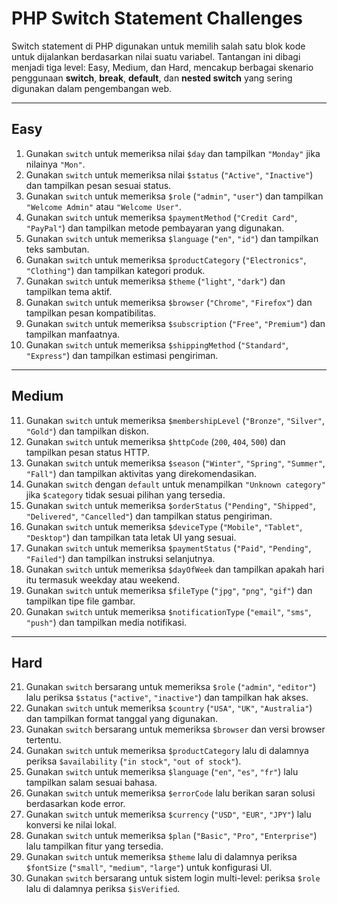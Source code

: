 # PHP Switch Statement Challenges

Switch statement di PHP digunakan untuk memilih salah satu blok kode untuk dijalankan berdasarkan nilai suatu variabel. Tantangan ini dibagi menjadi tiga level: Easy, Medium, dan Hard, mencakup berbagai skenario penggunaan **switch**, **break**, **default**, dan **nested switch** yang sering digunakan dalam pengembangan web.

---

## Easy

1. Gunakan `switch` untuk memeriksa nilai `$day` dan tampilkan `"Monday"` jika nilainya `"Mon"`.
2. Gunakan `switch` untuk memeriksa nilai `$status` (`"Active"`, `"Inactive"`) dan tampilkan pesan sesuai status.
3. Gunakan `switch` untuk memeriksa `$role` (`"admin"`, `"user"`) dan tampilkan `"Welcome Admin"` atau `"Welcome User"`.
4. Gunakan `switch` untuk memeriksa `$paymentMethod` (`"Credit Card"`, `"PayPal"`) dan tampilkan metode pembayaran yang digunakan.
5. Gunakan `switch` untuk memeriksa `$language` (`"en"`, `"id"`) dan tampilkan teks sambutan.
6. Gunakan `switch` untuk memeriksa `$productCategory` (`"Electronics"`, `"Clothing"`) dan tampilkan kategori produk.
7. Gunakan `switch` untuk memeriksa `$theme` (`"light"`, `"dark"`) dan tampilkan tema aktif.
8. Gunakan `switch` untuk memeriksa `$browser` (`"Chrome"`, `"Firefox"`) dan tampilkan pesan kompatibilitas.
9. Gunakan `switch` untuk memeriksa `$subscription` (`"Free"`, `"Premium"`) dan tampilkan manfaatnya.
10. Gunakan `switch` untuk memeriksa `$shippingMethod` (`"Standard"`, `"Express"`) dan tampilkan estimasi pengiriman.

---

## Medium

11. Gunakan `switch` untuk memeriksa `$membershipLevel` (`"Bronze"`, `"Silver"`, `"Gold"`) dan tampilkan diskon.
12. Gunakan `switch` untuk memeriksa `$httpCode` (`200`, `404`, `500`) dan tampilkan pesan status HTTP.
13. Gunakan `switch` untuk memeriksa `$season` (`"Winter"`, `"Spring"`, `"Summer"`, `"Fall"`) dan tampilkan aktivitas yang direkomendasikan.
14. Gunakan `switch` dengan `default` untuk menampilkan `"Unknown category"` jika `$category` tidak sesuai pilihan yang tersedia.
15. Gunakan `switch` untuk memeriksa `$orderStatus` (`"Pending"`, `"Shipped"`, `"Delivered"`, `"Cancelled"`) dan tampilkan status pengiriman.
16. Gunakan `switch` untuk memeriksa `$deviceType` (`"Mobile"`, `"Tablet"`, `"Desktop"`) dan tampilkan tata letak UI yang sesuai.
17. Gunakan `switch` untuk memeriksa `$paymentStatus` (`"Paid"`, `"Pending"`, `"Failed"`) dan tampilkan instruksi selanjutnya.
18. Gunakan `switch` untuk memeriksa `$dayOfWeek` dan tampilkan apakah hari itu termasuk weekday atau weekend.
19. Gunakan `switch` untuk memeriksa `$fileType` (`"jpg"`, `"png"`, `"gif"`) dan tampilkan tipe file gambar.
20. Gunakan `switch` untuk memeriksa `$notificationType` (`"email"`, `"sms"`, `"push"`) dan tampilkan media notifikasi.

---

## Hard

21. Gunakan `switch` bersarang untuk memeriksa `$role` (`"admin"`, `"editor"`) lalu periksa `$status` (`"active"`, `"inactive"`) dan tampilkan hak akses.
22. Gunakan `switch` untuk memeriksa `$country` (`"USA"`, `"UK"`, `"Australia"`) dan tampilkan format tanggal yang digunakan.
23. Gunakan `switch` bersarang untuk memeriksa `$browser` dan versi browser tertentu.
24. Gunakan `switch` untuk memeriksa `$productCategory` lalu di dalamnya periksa `$availability` (`"in stock"`, `"out of stock"`).
25. Gunakan `switch` untuk memeriksa `$language` (`"en"`, `"es"`, `"fr"`) lalu tampilkan salam sesuai bahasa.
26. Gunakan `switch` untuk memeriksa `$errorCode` lalu berikan saran solusi berdasarkan kode error.
27. Gunakan `switch` untuk memeriksa `$currency` (`"USD"`, `"EUR"`, `"JPY"`) lalu konversi ke nilai lokal.
28. Gunakan `switch` untuk memeriksa `$plan` (`"Basic"`, `"Pro"`, `"Enterprise"`) lalu tampilkan fitur yang tersedia.
29. Gunakan `switch` untuk memeriksa `$theme` lalu di dalamnya periksa `$fontSize` (`"small"`, `"medium"`, `"large"`) untuk konfigurasi UI.
30. Gunakan `switch` bersarang untuk sistem login multi-level: periksa `$role` lalu di dalamnya periksa `$isVerified`.
